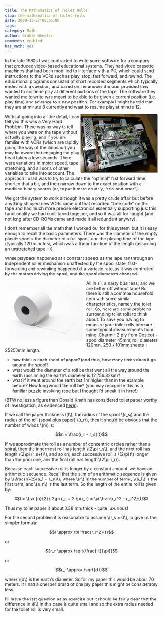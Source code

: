 ```yaml
---
title: The Mathematics of Toilet Rolls
slug: the-mathematics-of-toilet-rolls
date: 2009-12-27T06:36:00
tags: 
category: Math
author: Graham Wheeler
comments: enabled
has_math: yes
---
```


In the late 1980s I was contracted to write some software for a company
that produced video-based educational systems. They had video cassette
machines that had been modified to interface with a PC, which could send
instructions to the VCRs such as play, stop, fast forward, and rewind.
The educational programs consisted of short recorded segments which
typically ended with a question, and based on the answer the user
provided they wanted to continue play at different portions of the tape.
The software they wanted me to write was meant to be able to be given a
current position (i.e. play time) and advance to a new position. For
example I might be told that they are at minute 8 currently and want to
resume play at minute 12.
<!-- TEASER_END -->

<a href="/img/image4.png" alt="Picture by Dvortygirl, licensed under GNU Free Documentation License">
<img src="/img/image_thumb4.png" style="float:right;margine: 10px" alt="Picture by Dvortygirl, licensed under GNU Free Documentation License" />
</a>


Without going into all the detail, I can tell you this was a Very Hard
Problem. There was no way to tell where you were on the tape without
actually playing, and if you are familiar with VCRs (which are rapidly
going the way of the dinosaur) you may be aware that engaging the play
head takes a few seconds. There were variations in motor speed, tape
stretching, and all sorts of other variables to take into account. The
approach I used was to try to calculate the “optimal” fast forward time,
shorten that a bit, and then narrow down to the exact position with a
modified binary search (or, to put it more crudely, “trial and error”).

We got the system to work although it was a pretty crude affair but
before anything shipped new VCRs came out that recorded “time code” on
the tape and had much more precise electronics essentially supporting
just this functionality we had duct-taped together, and so it was all
for naught (and not long after CD-ROMs came and made it all redundant
anyway).

I don’t remember all the math that I worked out for this system, but it
is easy enough to recall the basic parameters. There was the diameter of
the empty plastic spools, the diameter of a full spool, and the playing
time of the tape (typically 120 minutes), which was a linear function of
the length (assuming an unstretched tape :-))

While playback happened at a constant speed, as the tape ran through an
independent roller mechanism unaffected by the spool state,
fast-forwarding and rewinding happened at a variable rate, as it was
controlled by the motors driving the spool, and the spool diameters
changed.

<img src="/img/image_thumb3.png" alt="Picture by Barndon Blinkenberg, licensed under Creative Commons" style="float:left;margin:10px" />


All in all, a nasty business, and we are better off without tape! But
there is still a common household item with some similar
characteristics, namely the toilet roll. So, here are some problems
surrounding toilet rolls to think about. To save you having to measure
your toilet rolls here are some typical measurements from mine (Charmin
2 ply from Costco) - spool diameter 45mm, roll diameter 120mm, 250 x
101mm sheets = 25250mm length.

-   how thick is each sheet of paper? (and thus, how many times does it
    go around the spool?)
-   what would the diameter of a roll be that went all the way around
    the earth (assuming the earth’s diameter is 12,756.32km)?
-   what if it went around the earth but 1m higher than in the example
    before? How long would the roll be? (you may recognize this as a
    familiar puzzle involving rope but I thought I’d sneak it in here!)

(BTW no less a figure than Donald Knuth has considered toilet paper
worthy of investigation, as evidenced
[here](http://www.jstor.org/pss/2322567)).

If we call the paper thickness \\(t\\), the radius of the
spool \\(r_s\\) and the radius of the roll (spool plus paper) \\(r_r\\),
then it should be obvious that the number of winds \\(n\\)
is:

$$n = \frac{r_r - r_s}{t}$$

If we approximate the roll as a number of concentric circles rather than
a spiral, then the innermost roll has length \\(2\pi r_s\\), and
the next roll has length \\(2\pi (r_s+t)\\), and so on; each
successive roll is \\(2\pi t\\) longer than the prior one, and the
final roll has length \\(2\pi r_r\\).

Because each successive roll is longer by a constant amount, we have an
arithmetic sequence. Recall that the sum of an arithmetic sequence is
given by \\(\frac{n}{2}(a_1 + a_n)\\), where \\(n\\) is the
number of terms, \\(a_1\\) is the first term, and \\(a_n\\) is
the last term. So the length of the entire roll is given by:

$$l = \frac{n}{2} ( 2\pi r_s + 2 \pi r_r) = \pi \frac{r_r^2 - r_s^2}{t}$$

Thus my toilet paper is about 0.38 mm thick - quite luxurious!

For the second problem it is reasonable to assume \\(r_s = 0\\), to
give us the simpler formula:

$$l \approx \pi \frac{r_r^2}{t}$$

or:

$$r_r \approx \sqrt{\frac{l t}{\pi}}$$

or:

$$r_r \approx \sqrt{d t}$$

where \\(d\\) is the earth’s diameter. So for my paper this would be
about 70 meters. If I had a cheaper brand of one ply paper this might be
considerably less.

I’ll leave the last question as an exercise but it should be fairly
clear that the difference in \\(l\\) in this case is quite small and
so the extra radius needed for the toilet roll is very small.
